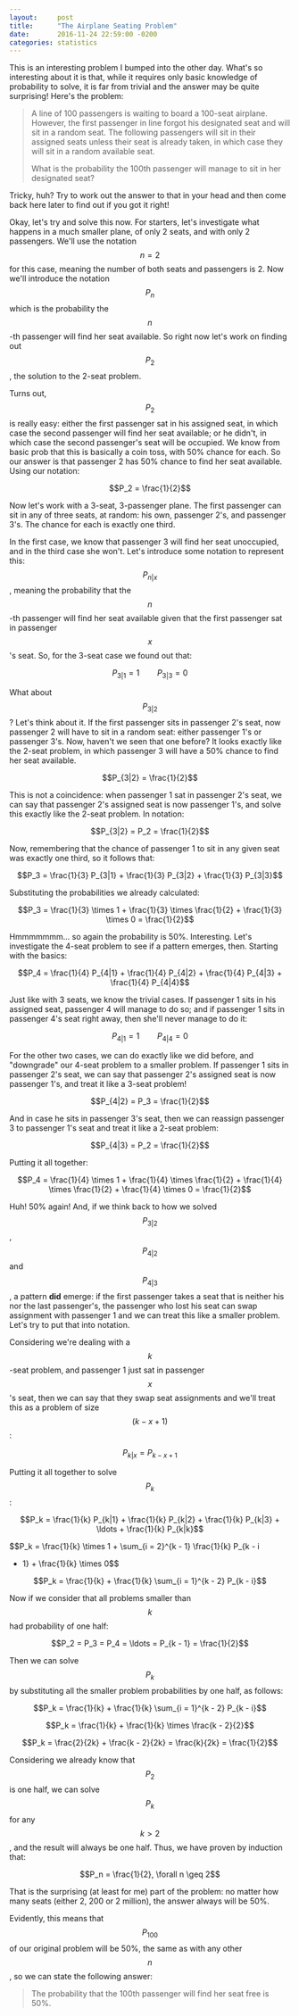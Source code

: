 ```yaml
---
layout:     post
title:      "The Airplane Seating Problem"
date:       2016-11-24 22:59:00 -0200
categories: statistics
---
```

This is an interesting problem I bumped into the other day. What's so
interesting about it is that, while it requires only basic knowledge of
probability to solve, it is far from trivial and the answer may be quite
surprising! Here's the problem:

> A line of 100 passengers is waiting to board a 100-seat airplane. However,
> the first passenger in line forgot his designated seat and will sit in a
> random seat. The following passengers will sit in their assigned seats unless
> their seat is already taken, in which case they will sit in a random
> available seat.
>
> What is the probability the 100th passenger will manage to sit in her
> designated seat?

Tricky, huh? Try to work out the answer to that in your head and then come back
here later to find out if you got it right!

Okay, let's try and solve this now. For starters, let's investigate what
happens in a much smaller plane, of only 2 seats, and with only 2 passengers.
We'll use the notation $$n = 2$$ for this case, meaning the number of both
seats and passengers is 2. Now we'll introduce the notation $$P_n$$ which is
the probability the $$n$$-th passenger will find her seat available. So right
now let's work on finding out $$P_2$$, the solution to the 2-seat problem.

Turns out, $$P_2$$ is really easy: either the first passenger sat in his
assigned seat, in which case the second passenger will find her seat available;
or he didn't, in which case the second passenger's seat will be occupied. We
know from basic prob that this is basically a coin toss, with 50% chance for
each.  So our answer is that passenger 2 has 50% chance to find her seat
available.  Using our notation:

$$P_2 = \frac{1}{2}$$

Now let's work with a 3-seat, 3-passenger plane. The first passenger can sit in
any of three seats, at random: his own, passenger 2's, and passenger 3's.  The
chance for each is exactly one third.

In the first case, we know that passenger 3 will find her seat unoccupied, and
in the third case she won't. Let's introduce some notation to represent this:
$$P_{n|x}$$, meaning the probability that the $$n$$-th passenger will find her
seat available given that the first passenger sat in passenger $$x$$'s seat.
So, for the 3-seat case we found out that:

$$P_{3|1} = 1 \qquad P_{3|3} = 0$$

What about $$P_{3|2}$$? Let's think about it. If the first passenger sits in
passenger 2's seat, now passenger 2 will have to sit in a random seat: either
passenger 1's or passenger 3's. Now, haven't we seen that one before? It looks
exactly like the 2-seat problem, in which passenger 3 will have a 50% chance to
find her seat available.

$$P_{3|2} = \frac{1}{2}$$

This is not a coincidence: when passenger 1 sat in passenger 2's seat, we can
say that passenger 2's assigned seat is now passenger 1's, and solve this
exactly like the 2-seat problem. In notation:

$$P_{3|2} = P_2 = \frac{1}{2}$$

Now, remembering that the chance of passenger 1 to sit in any given seat was
exactly one third, so it follows that:

$$P_3 = \frac{1}{3} P_{3|1} + \frac{1}{3} P_{3|2} + \frac{1}{3} P_{3|3}$$

Substituting the probabilities we already calculated:

$$P_3 = \frac{1}{3} \times 1 + \frac{1}{3} \times \frac{1}{2} + \frac{1}{3}
\times 0 = \frac{1}{2}$$

Hmmmmmmm... so again the probability is 50%. Interesting. Let's investigate the
4-seat problem to see if a pattern emerges, then. Starting with the basics:

$$P_4 = \frac{1}{4} P_{4|1} + \frac{1}{4} P_{4|2} + \frac{1}{4} P_{4|3} +
\frac{1}{4} P_{4|4}$$

Just like with 3 seats, we know the trivial cases. If passenger 1 sits in his
assigned seat, passenger 4 will manage to do so; and if passenger 1 sits in
passenger 4's seat right away, then she'll never manage to do it:

$$P_{4|1} = 1 \qquad P_{4|4} = 0$$

For the other two cases, we can do exactly like we did before, and "downgrade"
our 4-seat problem to a smaller problem. If passenger 1 sits in passenger 2's
seat, we can say that passenger 2's assigned seat is now passenger 1's, and
treat it like a 3-seat problem!

$$P_{4|2} = P_3 = \frac{1}{2}$$

And in case he sits in passenger 3's seat, then we can reassign passenger 3 to
passenger 1's seat and treat it like a 2-seat problem:

$$P_{4|3} = P_2 = \frac{1}{2}$$

Putting it all together:

$$P_4 = \frac{1}{4} \times 1 + \frac{1}{4} \times \frac{1}{2} + \frac{1}{4}
\times \frac{1}{2} + \frac{1}{4} \times 0 = \frac{1}{2}$$

Huh! 50% again! And, if we think back to how we solved $$P_{3|2}$$, $$P_{4|2}$$
and $$P_{4|3}$$, a pattern **did** emerge: if the first passenger takes a seat
that is neither his nor the last passenger's, the passenger who lost his seat
can swap assignment with passenger 1 and we can treat this like a smaller
problem.  Let's try to put that into notation.

Considering we're dealing with a $$k$$-seat problem, and passenger 1 just sat
in passenger $$x$$'s seat, then we can say that they swap seat assignments and
we'll treat this as a problem of size $$(k - x + 1)$$:

$$P_{k|x} = P_{k - x + 1}$$

Putting it all together to solve $$P_k$$:

$$P_k = \frac{1}{k} P_{k|1} + \frac{1}{k} P_{k|2} + \frac{1}{k} P_{k|3} +
\ldots + \frac{1}{k} P_{k|k}$$

$$P_k = \frac{1}{k} \times 1 + \sum_{i = 2}^{k - 1} \frac{1}{k} P_{k - i
+ 1} + \frac{1}{k} \times 0$$

$$P_k = \frac{1}{k} + \frac{1}{k} \sum_{i = 1}^{k - 2} P_{k - i}$$

Now if we consider that all problems smaller than $$k$$ had probability of one
half:

$$P_2 = P_3 = P_4 = \ldots = P_{k - 1} = \frac{1}{2}$$

Then we can solve $$P_k$$ by substituting all the smaller problem probabilities
by one half, as follows:

$$P_k = \frac{1}{k} + \frac{1}{k} \sum_{i = 1}^{k - 2} P_{k - i}$$

$$P_k = \frac{1}{k} + \frac{1}{k} \times \frac{k - 2}{2}$$

$$P_k = \frac{2}{2k} + \frac{k - 2}{2k} = \frac{k}{2k} = \frac{1}{2}$$

Considering we already know that $$P_2$$ is one half, we can solve $$P_k$$ for
any $$k > 2$$, and the result will always be one half. Thus, we have proven by
induction that:

$$P_n = \frac{1}{2}, \forall n \geq 2$$

That is the surprising (at least for me) part of the problem: no matter how
many seats (either 2, 200 or 2 million), the answer always will be 50%.

Evidently, this means that $$P_{100}$$ of our original problem will be 50%, the
same as with any other $$n$$, so we can state the following answer:

> The probability that the 100th passenger will find her seat free is 50%.
